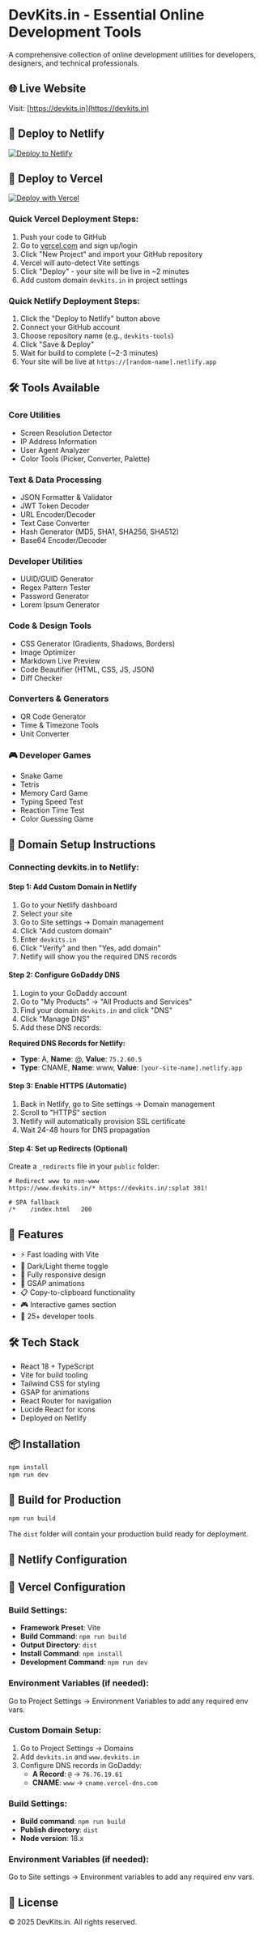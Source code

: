 # DevKits.in - Essential Online Development Tools

A comprehensive collection of online development utilities for developers, designers, and technical professionals.

## 🌐 Live Website
Visit: [https://devkits.in](https://devkits.in)

## 🚀 Deploy to Netlify

[![Deploy to Netlify](https://www.netlify.com/img/deploy/button.svg)](https://app.netlify.com/start/deploy?repository=https://github.com/yourusername/devkits)

## 🚀 Deploy to Vercel

[![Deploy with Vercel](https://vercel.com/button)](https://vercel.com/new/clone?repository-url=https://github.com/yourusername/devkits)

### Quick Vercel Deployment Steps:
1. Push your code to GitHub
2. Go to [vercel.com](https://vercel.com) and sign up/login
3. Click "New Project" and import your GitHub repository
4. Vercel will auto-detect Vite settings
5. Click "Deploy" - your site will be live in ~2 minutes
6. Add custom domain `devkits.in` in project settings

### Quick Netlify Deployment Steps:
1. Click the "Deploy to Netlify" button above
2. Connect your GitHub account
3. Choose repository name (e.g., `devkits-tools`)
4. Click "Save & Deploy"
5. Wait for build to complete (~2-3 minutes)
6. Your site will be live at `https://[random-name].netlify.app`

## 🛠️ Tools Available

### Core Utilities
- Screen Resolution Detector
- IP Address Information
- User Agent Analyzer
- Color Tools (Picker, Converter, Palette)

### Text & Data Processing
- JSON Formatter & Validator
- JWT Token Decoder
- URL Encoder/Decoder
- Text Case Converter
- Hash Generator (MD5, SHA1, SHA256, SHA512)
- Base64 Encoder/Decoder

### Developer Utilities
- UUID/GUID Generator
- Regex Pattern Tester
- Password Generator
- Lorem Ipsum Generator

### Code & Design Tools
- CSS Generator (Gradients, Shadows, Borders)
- Image Optimizer
- Markdown Live Preview
- Code Beautifier (HTML, CSS, JS, JSON)
- Diff Checker

### Converters & Generators
- QR Code Generator
- Time & Timezone Tools
- Unit Converter

### 🎮 Developer Games
- Snake Game
- Tetris
- Memory Card Game
- Typing Speed Test
- Reaction Time Test
- Color Guessing Game

## 🚀 Domain Setup Instructions

### Connecting devkits.in to Netlify:

#### Step 1: Add Custom Domain in Netlify
1. Go to your Netlify dashboard
2. Select your site
3. Go to Site settings → Domain management
4. Click "Add custom domain"
5. Enter `devkits.in`
6. Click "Verify" and then "Yes, add domain"
7. Netlify will show you the required DNS records

#### Step 2: Configure GoDaddy DNS
1. Login to your GoDaddy account
2. Go to "My Products" → "All Products and Services"
3. Find your domain `devkits.in` and click "DNS"
4. Click "Manage DNS"
5. Add these DNS records:

**Required DNS Records for Netlify:**
- **Type**: A, **Name**: @, **Value**: `75.2.60.5`
- **Type**: CNAME, **Name**: www, **Value**: `[your-site-name].netlify.app`

#### Step 3: Enable HTTPS (Automatic)
1. Back in Netlify, go to Site settings → Domain management
2. Scroll to "HTTPS" section
3. Netlify will automatically provision SSL certificate
4. Wait 24-48 hours for DNS propagation

#### Step 4: Set up Redirects (Optional)
Create a `_redirects` file in your `public` folder:
```
# Redirect www to non-www
https://www.devkits.in/* https://devkits.in/:splat 301!

# SPA fallback
/*    /index.html   200
```

## 🎨 Features
- ⚡ Fast loading with Vite
- 🌙 Dark/Light theme toggle
- 📱 Fully responsive design
- 🎯 GSAP animations
- 📋 Copy-to-clipboard functionality
- 🎮 Interactive games section
- 🔧 25+ developer tools

## 🛠️ Tech Stack
- React 18 + TypeScript
- Vite for build tooling
- Tailwind CSS for styling
- GSAP for animations
- React Router for navigation
- Lucide React for icons
- Deployed on Netlify

## 📦 Installation
```bash
npm install
npm run dev
```

## 🚀 Build for Production
```bash
npm run build
```

The `dist` folder will contain your production build ready for deployment.

## 🔧 Netlify Configuration

## 🔧 Vercel Configuration

### Build Settings:
- **Framework Preset**: Vite
- **Build Command**: `npm run build`
- **Output Directory**: `dist`
- **Install Command**: `npm install`
- **Development Command**: `npm run dev`

### Environment Variables (if needed):
Go to Project Settings → Environment Variables to add any required env vars.

### Custom Domain Setup:
1. Go to Project Settings → Domains
2. Add `devkits.in` and `www.devkits.in`
3. Configure DNS records in GoDaddy:
   - **A Record**: `@` → `76.76.19.61`
   - **CNAME**: `www` → `cname.vercel-dns.com`

### Build Settings:
- **Build command**: `npm run build`
- **Publish directory**: `dist`
- **Node version**: 18.x

### Environment Variables (if needed):
Go to Site settings → Environment variables to add any required env vars.

## 📄 License
© 2025 DevKits.in. All rights reserved.